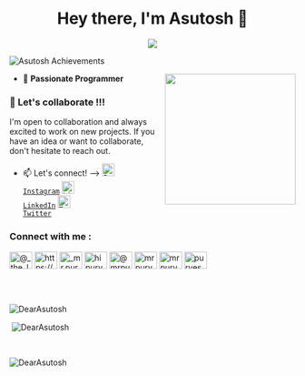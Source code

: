 <h1 align="center">Hey there, I'm Asutosh 👋</h1>

<p align="center">
<img src="https://komarev.com/ghpvc/?username=DearAsutosh&label=Profile+Views" />
</p>
<p align="left"> <img src="https://github-profile-trophy.vercel.app/?username=DearAsutosh" alt="Asutosh Achievements" /> </p>
<img align='right' src="https://media.giphy.com/media/M9gbBd9nbDrOTu1Mqx/giphy.gif" width="230">

- 💼 ****Passionate Programmer****

<h3 align="left">👯 Let's collaborate !!!</h3>
<div>I'm open to collaboration and always excited to work on new projects. If you have an idea or want to collaborate, don't hesitate to reach out.</div>

- 📫 Let's connect! --> <code><a href="https://www.instagram.com/dear_asutosh/" target="_blank" title="Instagram Profile"><img alt="Instagram Logo" width="22" src="https://www.freepnglogos.com/uploads/logo-ig-png/logo-ig-logo-instagram-ini-ada-varias-dan-transparan-33.png"> Instagram</a></code> <code><a href="https://www.linkedin.com/in/asutosh-sahoo-1007b5251/" target="_blank" title="LinkedIn Profile"><img alt="LinkedIn Logo" width="22" src="https://seeklogo.com/images/L/linkedin-icon-logo-FBADE03110-seeklogo.com.png"> LinkedIn</a></code> <code><a href="https://twitter.com/dear_asutosh_" target="_blank" title="Twitter Profile"><img alt="Twitter Logo" width="22" src="https://seeklogo.com/images/T/twitter-2012-positive-logo-916EDF1309-seeklogo.com.png"> Twitter</a></code>


<h3 align="left">Connect with me :</h3>
<p align="left">

<a href="https://x.com/dear_asutosh_" target="_blank"><img align="center" src="https://raw.githubusercontent.com/rahuldkjain/github-profile-readme-generator/master/src/images/icons/Social/twitter.svg" alt="@_the_lost_guy_" height="30" width="40" /></a>
<a href="https://www.linkedin.com/in/asutoshsahoo/" target="blank"><img align="center" src="https://raw.githubusercontent.com/rahuldkjain/github-profile-readme-generator/master/src/images/icons/Social/linked-in-alt.svg" alt="https://www.linkedin.com/in/purvesh-patil-92273a238/" height="30" width="40" /></a>
<a href="https://instagram.com/dear_asutosh/" target="blank"><img align="center" src="https://raw.githubusercontent.com/rahuldkjain/github-profile-readme-generator/master/src/images/icons/Social/instagram.svg" alt="_mr.purvesh_" height="30" width="40" /></a>
<a href="https://www.codechef.com/users/dear_asutosh" target="blank"><img align="center" src="https://cdn.codechef.com/images/cc-logo.svg" alt="hipurvesh" height="30" width="40" /></a>
<a href="https://www.hackerrank.com/profile/dear_asutosh" target="blank"><img align="center" src="https://raw.githubusercontent.com/rahuldkjain/github-profile-readme-generator/master/src/images/icons/Social/hackerrank.svg" alt="@mrpurvesh" height="30" width="40" /></a>
<a href="https://codeforces.com/profile/dear_asutosh" target="blank"><img align="center" src="https://raw.githubusercontent.com/rahuldkjain/github-profile-readme-generator/master/src/images/icons/Social/codeforces.svg" alt="mrpurvesh" height="30" width="40" /></a>
<a href="https://leetcode.com/u/dear_asutosh/" target="blank"><img align="center" src="https://raw.githubusercontent.com/rahuldkjain/github-profile-readme-generator/master/src/images/icons/Social/leet-code.svg" alt="mrpurvesh" height="30" width="40" /></a>
<a href="https://www.geeksforgeeks.org/user/kanhaasmvpo/" target="blank"><img align="center" src="https://raw.githubusercontent.com/rahuldkjain/github-profile-readme-generator/master/src/images/icons/Social/geeks-for-geeks.svg" alt="purveshpatil111" height="30" width="40" /></a>

<br><br>

<p><img align="left" src="https://github-readme-stats.vercel.app/api/top-langs?username=DearAsutosh&show_icons=true&locale=en&layout=compact" alt="DearAsutosh" /></p>
<br>
<p>&nbsp;<img align="center" src="https://github-readme-stats.vercel.app/api?username=DearAsutosh&show_icons=true&locale=en" alt="DearAsutosh" /></p>
<br>
<p><img align="center" src="https://github-readme-streak-stats.herokuapp.com/?user=DearAsutosh&" alt="DearAsutosh" /></p>


